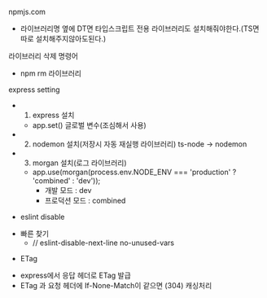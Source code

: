 npmjs.com

- 라이브러리명 옆에 DT면 타입스크립트 전용 라이브러리도 설치해줘야한다.(TS면 따로 설치해주지않아도된다.)

라이브러리 삭제 명령어

- npm rm 라이브러리

express setting

- 1. express 설치

  - app.set() 글로벌 변수(조심해서 사용)

- 2. nodemon 설치(저장시 자동 재실행 라이브러리)
     ts-node -> nodemon

- 3. morgan 설치(로그 라이브러리)
  - app.use(morgan(process.env.NODE_ENV === 'production' ? 'combined' : 'dev'));
    - 개발 모드 : dev
    - 프로덕션 모드 : combined

* eslint disable

- 빠른 찾기
  - // eslint-disable-next-line no-unused-vars

* ETag

- express에서 응답 헤더로 ETag 발급
- ETag 과 요청 헤더에 If-None-Match이 같으면 (304) 캐싱처리
